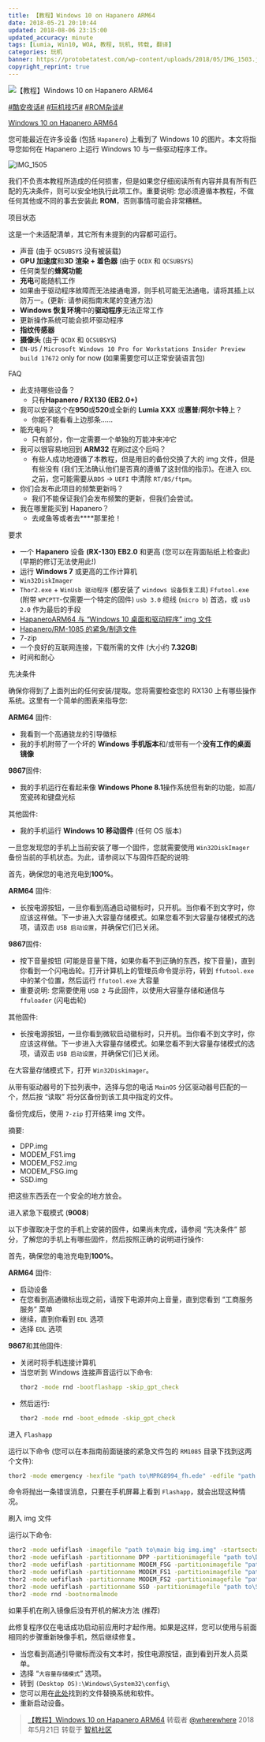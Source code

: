 ```yaml
---
title: 【教程】Windows 10 on Hapanero ARM64
date: 2018-05-21 20:10:44
updated: 2018-08-06 23:15:00
updated_accuracy: minute
tags: [Lumia, Win10, WOA, 教程, 玩机, 转载, 翻译]
categories: 玩机
banner: https://protobetatest.com/wp-content/uploads/2018/05/IMG_1503.jpg
copyright_reprint: true
---
```

![【教程】Windows 10 on Hapanero ARM64](https://protobetatest.com/wp-content/uploads/2018/05/IMG_1503.jpg)

[#酷安夜话#](https://www.coolapk.com/t/酷安夜话) [#玩机技巧#](https://www.coolapk.com/t/玩机技巧) [#ROM杂谈#](https://www.coolapk.com/t/ROM杂谈)

[Windows 10 on Hapanero ARM64](http://protobetatest.com/2018/05/21/windows-10-on-hapanero-arm64/)

您可能最近在许多设备 (包括 `Hapanero`) 上看到了 Windows 10 的图片。本文将指导您如何在 Hapanero 上运行 Windows 10 与一些驱动程序工作。

![IMG_1505](https://protobetatest.com/wp-content/uploads/2018/05/IMG_1505.jpg)

我们不负责本教程所造成的任何损害，但是如果您仔细阅读所有内容并具有所有匹配的先决条件，则可以安全地执行此项工作。重要说明: 您必须遵循本教程，不做任何其他或不同的事去安装此 **ROM**，否则事情可能会非常糟糕。

项目状态

这是一个未适配清单，其它所有未提到的内容都可运行。<!--more-->

- 声音 (由于 `QCSUBSYS` 没有被装载)
- **GPU 加速度**和**3D 渲染 + 着色器** (由于 `QCDX` 和 `QCSUBSYS`)
- 任何类型的**蜂窝功能**
- **充电**可能随机工作
- 如果由于驱动程序故障而无法接通电源，则手机可能无法通电，请将其插上以防万一。(更新: 请参阅指南末尾的变通方法)
- **Windows 恢复环境**中的**驱动程序**无法正常工作
- 更新操作系统可能会损坏驱动程序
- **指纹传感器**
- **摄像头** (由于 `QCDX` 和 `QCSUBSYS`)
- `EN-US` / `Microsoft Windows 10 Pro for Workstations Insider Preview build 17672` only for now (如果需要您可以正常安装语言包)

FAQ
- 此支持哪些设备？
  - 只有**Hapanero / RX130 (EB2.0+)**
- 我可以安装这个在**950**或**520**或全新的 **Lumia XXX** 或**惠普**/**阿尔卡特**上？
  - 你能不能看看上边那条……
- 能充电吗？
  - 只有部分，你一定需要一个单独的万能冲来冲它
- 我可以很容易地回到 **ARM32** 在刷过这个后吗？
  - 有些人成功地遵循了本教程，但是用旧的备份交换了大的 img 文件，但是有些没有 (我们无法确认他们是否真的遵循了这封信的指示)。在进入 `EDL` 之前，您可能需要从`BDS` -> `UEFI` 中清除 `RT/BS/ftpm`。
- 你们会发布此项目的频繁更新吗？
  - 我们不能保证我们会发布频繁的更新，但我们会尝试。
- 我在哪里能买到 Hapanero？
  - 去咸鱼等或者去****那里抢！

要求
- 一个 **Hapanero** 设备 **(RX-130) EB2.0** 和更高 (您可以在背面贴纸上检查此) (早期的修订无法使用此!)
- 运行 **Windows 7** 或更高的工作计算机
- `Win32DiskImager`
- `Thor2.exe` + `WinUsb 驱动程序` (都安装了 `windows 设备恢复工具`) `Ffutool.exe` (附带 `WPCPTT`-仅需要一个特定的固件) `usb 3.0` 缆线 (`micro b`) 首选，或 `usb 2.0` 作为最后的手段
- [HapaneroARM64 与 “Windows 10 桌面和驱动程序” img 文件](https://drive.google.com/open?id=16qExYNoZkqC_L5Hvo_GtWtrfcuWCRSSU)
- [Hapanero/RM-1085 的紧急/制造文件](http://protobetatest.com/download/lumia-emergency-files/)
- 7-zip
- 一个良好的互联网连接，下载所需的文件 (大小约 **7.32GB**) 
- 时间和耐心

先决条件

确保你得到了上面列出的任何安装/提取。您将需要检查您的 RX130 上有哪些操作系统。这里有一个简单的图表来指导您:

**ARM64** 固件: 
- 我看到一个高通骁龙的引导徽标
- 我的手机附带了一个坏的 **Windows 手机版本**和/或带有一个**没有工作的桌面镜像**

**9867**固件: 
- 我的手机运行在看起来像 **Windows Phone 8.1**操作系统但有新的功能，如高/宽瓷砖和键盘光标

其他固件: 
- 我的手机运行 **Windows 10 移动固件** (任何 OS 版本)

一旦您发现您的手机上当前安装了哪一个固件，您就需要使用 `Win32DiskImager` 备份当前的手机状态。为此，请参阅以下与固件匹配的说明: 

首先，确保您的电池充电到**100%**。

**ARM64** 固件: 
- 长按电源按钮，一旦你看到高通启动徽标时，只开机。当你看不到文字时，你应该这样做。下一步进入大容量存储模式。如果您看不到大容量存储模式的选项，请双击 `USB 启动设置`，并确保它们已关闭。

**9867**固件: 
- 按下音量按钮 (可能是音量下降，如果你看不到正确的东西，按下音量)，直到你看到一个闪电齿轮。打开计算机上的管理员命令提示符，转到 `ffutool.exe` 中的某个位置，然后运行 `ffutool.exe` 大容量
- 重要说明: 您需要使用 `USB 2` 与此固件，以使用大容量存储和通信与 `ffuloader` (闪电齿轮)

其他固件: 
- 长按电源按钮，一旦你看到微软启动徽标时，只开机。当你看不到文字时，你应该这样做。下一步进入大容量存储模式。如果您看不到大容量存储模式的选项，请双击 `USB 启动设置`，并确保它们已关闭。

在大容量存储模式下，打开 `Win32Diskimager`。

从带有驱动器号的下拉列表中，选择与您的电话 `MainOS` 分区驱动器号匹配的一个，然后按 “读取” 将分区备份到该工具中指定的文件。

备份完成后，使用 `7-zip` 打开结果 img 文件。

摘要:
- DPP.img
- MODEM_FS1.img
- MODEM_FS2.img
- MODEM_FSG.img
- SSD.img

把这些东西丢在一个安全的地方放会。

进入紧急下载模式 (**9008**)

以下步骤取决于您的手机上安装的固件，如果尚未完成，请参阅 “先决条件” 部分，了解您的手机上有哪些固件，然后按照正确的说明进行操作: 

首先，确保您的电池充电到**100%**。

**ARM64** 固件: 
- 启动设备
- 在您看到高通徽标出现之前，请按下电源并向上音量，直到您看到 “工商服务服务” 菜单
- 继续，直到你看到 `EDL` 选项
- 选择 `EDL` 选项

**9867**和其他固件: 
- 关闭时将手机连接计算机
- 当您听到 Windows 连接声音运行以下命令:
  ```cmd
  thor2 -mode rnd -bootflashapp -skip_gpt_check
  ```
- 然后运行:
  ```cmd 
  thor2 -mode rnd -boot_edmode -skip_gpt_check
  ```

进入 `Flashapp`

运行以下命令 (您可以在本指南前面链接的紧急文件包的 `RM1085` 目录下找到这两个文件):

```cmd
thor2 -mode emergency -hexfile "path to\MPRG8994_fh.ede" -edfile "path to\RM1085_fh.edp"
```

命令将抛出一条错误消息，只要在手机屏幕上看到 `Flashapp`，就会出现这种情况。

刷入 img 文件

运行以下命令:
```cmd
thor2 -mode uefiflash -imagefile "path to\main big img.img" -startsector 0
thor2 -mode uefiflash -partitionname DPP -partitionimagefile "path to\DPP.img"
thor2 -mode uefiflash -partitionname MODEM_FSG -partitionimagefile "path to\MODEM_FSG.img"
thor2 -mode uefiflash -partitionname MODEM_FS1 -partitionimagefile "path to\MODEM_FS1.img"
thor2 -mode uefiflash -partitionname MODEM_FS2 -partitionimagefile "path to\MODEM_FS2.img"
thor2 -mode uefiflash -partitionname SSD -partitionimagefile "path to\SSD.img"
thor2 -mode rnd -bootnormalmode
```

如果手机在刷入镜像后没有开机的解决方法 (推荐)

此修复程序仅在电话成功启动前应用时才起作用。如果是这样，您可以使用与前面相同的步骤重新映像手机，然后继续修复。

- 当您看到高通引导徽标而没有文本时，按住电源按钮，直到看到开发人员菜单。
- 选择 “`大容量存储模式`” 选项。
- 转到 `(Desktop OS):\Windows\System32\config\`
- 您可以用在[此处](https://drive.google.com/open?id=1zHAg3uxfpo8pmRMoAdoNDHSVEo_5fPLl)找到的文件替换系统和软件。
- 重新启动设备。

> [【教程】Windows 10 on Hapanero ARM64](https://bbs.wfun.com/thread-1012396-1-1.html) 转载者 [@wherewhere](https://bbs.wfun.com/u/2850357) 2018年5月21日 转载于 [智机社区](https://bbs.wfun.com "WFun")
